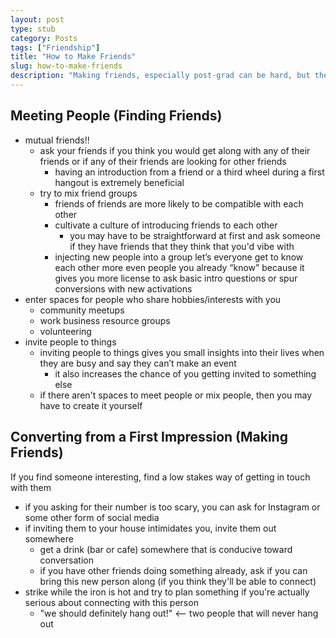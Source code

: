 ```yaml
---
layout: post
type: stub
category: Posts
tags: ["Friendship"]
title: "How to Make Friends"
slug: how-to-make-friends
description: "Making friends, especially post-grad can be hard, but there are ways to do it."
---
```


## Meeting People (Finding Friends)

* mutual friends!!
    * ask your friends if you think you would get along with any of their friends or if any of their friends are looking for other friends
        * having an introduction from a friend or a third wheel during a first hangout is extremely beneficial
    * try to mix friend groups
        * friends of friends are more likely to be compatible with each other
        * cultivate a culture of introducing friends to each other
            * you may have to be straightforward at first and ask someone if they have friends that they think that you'd vibe with
        * injecting new people into a group let’s everyone get to know each other more even people you already “know” because it gives you more license to ask basic intro questions or spur conversions with new activations 
* enter spaces for people who share hobbies/interests with you
    * community meetups
    * work business resource groups
    * volunteering
* invite people to things
    * inviting people to things gives you small insights into their lives when they are busy and say they can’t make an event 
        * it also increases the chance of you getting invited to something else
    * if there aren't spaces to meet people or mix people, then you may have to create it yourself

## Converting from a First Impression (Making Friends)

If you find someone interesting, find a low stakes way of getting in touch with them
* if you asking for their number is too scary, you can ask for Instagram or some other form of social media
* if inviting them to your house intimidates you, invite them out somewhere
    * get a drink (bar or cafe) somewhere that is conducive toward conversation
    * if you have other friends doing something already, ask if you can bring this new person along (if you think they'll be able to connect)
* strike while the iron is hot and try to plan something if you're actually serious about connecting with this person
    * "we should definitely hang out!" <-- two people that will never hang out